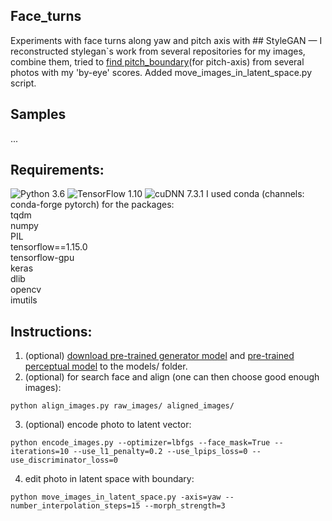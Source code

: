 ## Face_turns
Experiments with face turns along yaw and pitch axis with ## StyleGAN &mdash;
I reconstructed stylegan`s work from several repositories for my images, combine them, tried to [find pitch_boundary](https://colab.research.google.com/drive/1xBtH-c1hmhoZ6X8KIpxyYB1li3x38ipE?usp=sharing)(for pitch-axis) from several photos with my 'by-eye' scores. Added move_images_in_latent_space.py script. 

## Samples
...


## Requirements:
![Python 3.6](https://img.shields.io/badge/python-3.6-green.svg?style=plastic)
![TensorFlow 1.10](https://img.shields.io/badge/tensorflow-1.10-green.svg?style=plastic)
![cuDNN 7.3.1](https://img.shields.io/badge/cudnn-7.3.1-green.svg?style=plastic)
I used conda (channels: conda-forge pytorch) for the packages:<br>
tqdm <br>
numpy <br>
PIL <br>
tensorflow==1.15.0 <br>
tensorflow-gpu <br>
keras <br>
dlib <br>
opencv <br>
imutils <br>

## Instructions:
1) (optional) [download pre-trained generator model](https://drive.google.com/uc?id=1MEGjdvVpUsu1jB4zrXZN7Y4kBBOzizDQ) and  [pre-trained perceptual model](https://drive.google.com/uc?id=1N2-m9qszOeVC9Tq77WxsLnuWwOedQiD2) to the models/ folder.
2) (optional) for search face and align (one can then choose good enough images):
```
python align_images.py raw_images/ aligned_images/
```
3) (optional) encode photo to latent vector:
```
python encode_images.py --optimizer=lbfgs --face_mask=True --iterations=10 --use_l1_penalty=0.2 --use_lpips_loss=0 --use_discriminator_loss=0
```
4) edit photo in latent space with boundary: 
```
python move_images_in_latent_space.py -axis=yaw --number_interpolation_steps=15 --morph_strength=3
```
